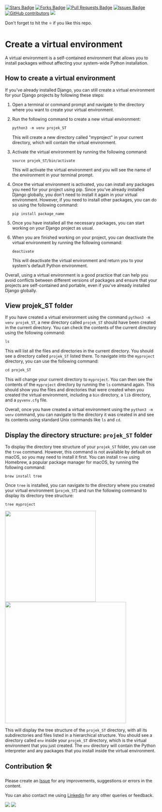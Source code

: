 <a href="https://github.com/drshahizan/learn-django/stargazers"><img src="https://img.shields.io/github/stars/drshahizan/learn-django" alt="Stars Badge"/></a>
<a href="https://github.com/drshahizan/learn-django/network/members"><img src="https://img.shields.io/github/forks/drshahizan/learn-django" alt="Forks Badge"/></a>
<a href="https://github.com/drshahizan/learn-django/pulls"><img src="https://img.shields.io/github/issues-pr/drshahizan/learn-django" alt="Pull Requests Badge"/></a>
<a href="https://github.com/drshahizan/learn-django/issues"><img src="https://img.shields.io/github/issues/drshahizan/learn-django" alt="Issues Badge"/></a>
<a href="https://github.com/drshahizan/learn-django/graphs/contributors"><img alt="GitHub contributors" src="https://img.shields.io/github/contributors/drshahizan/learn-django?color=2b9348"></a>
![](https://visitor-badge.glitch.me/badge?page_id=drshahizan/learn-django)

Don't forget to hit the :star: if you like this repo.

# Create a virtual environment
A virtual environment is a self-contained environment that allows you to install packages without affecting your system-wide Python installation. 

## How to create a virtual environment
If you've already installed Django, you can still create a virtual environment for your Django projects by following these steps:

1. Open a terminal or command prompt and navigate to the directory where you want to create your virtual environment.

2. Run the following command to create a new virtual environment:
   ```python
   python3 -m venv projek_ST
   ```
   This will create a new directory called "myproject" in your current directory, which will contain the virtual environment.

3. Activate the virtual environment by running the following command:
   ```
   source projek_ST/bin/activate
   ```
   This will activate the virtual environment and you will see the name of the environment in your terminal prompt.

4. Once the virtual environment is activated, you can install any packages you need for your project using pip. Since you've already installed Django globally, you don't need to install it again in your virtual environment. However, if you need to install other packages, you can do so using the following command:
   ```
   pip install package_name
   ```

5. Once you have installed all the necessary packages, you can start working on your Django project as usual.

6. When you are finished working on your project, you can deactivate the virtual environment by running the following command:
   ```
   deactivate
   ```
   This will deactivate the virtual environment and return you to your system's default Python environment.

Overall, using a virtual environment is a good practice that can help you avoid conflicts between different versions of packages and ensure that your projects are self-contained and portable, even if you've already installed Django globally.

## View projek_ST folder
If you have created a virtual environment using the command `python3 -m venv projek_ST`, a new directory called `projek_ST` should have been created in the current directory. You can check the contents of the current directory using the following command:

```python
ls
```

This will list all the files and directories in the current directory. You should see a directory called `projek_ST` listed there. To navigate into the `myproject` directory, you can use the following command:

```python
cd projek_ST
```

This will change your current directory to `myproject`. You can then see the contents of the `myproject` directory by running the `ls` command again. This should show you the files and directories that were created when you created the virtual environment, including a `bin` directory, a `lib` directory, and a `pyvenv.cfg` file.

Overall, once you have created a virtual environment using the `python3 -m venv` command, you can navigate to the directory it was created in and see its contents using standard Unix commands like `ls` and `cd`.

## Display the directory structure: `projek_ST` folder
To display the directory tree structure of your `projek_ST` folder, you can use the `tree` command. However, this command is not available by default on macOS, so you may need to install it first. You can install `tree` using Homebrew, a popular package manager for macOS, by running the following command:

```
brew install tree
```

Once `tree` is installed, you can navigate to the directory where you created your virtual environment (`projek_ST`) and run the following command to display its directory tree structure:

```
tree myproject
```
<img src="tree.png" width="300" />

<img src="projek_ST.png" width="400" />

This will display the tree structure of the `projek_ST` directory, with all its subdirectories and files listed in a hierarchical structure. You should see a directory called `env` inside your `projek_ST` directory, which is the virtual environment that you just created. The `env` directory will contain the Python interpreter and any packages that you install inside the virtual environment.

## Contribution 🛠️
Please create an [Issue](https://github.com/drshahizan/learn-django/issues) for any improvements, suggestions or errors in the content.

You can also contact me using [Linkedin](https://www.linkedin.com/in/drshahizan/) for any other queries or feedback.

![](https://komarev.com/ghpvc/?username=drshahizan&label=Views&color=0e75b6&style=flat)
![](https://hit.yhype.me/github/profile?user_id=81284918)

